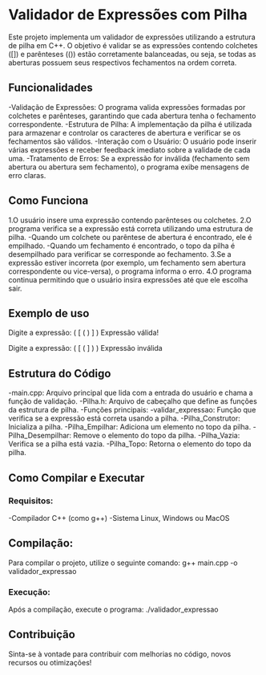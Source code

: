 <h1>Validador de Expressões com Pilha</h1>
Este projeto implementa um validador de expressões utilizando a estrutura de pilha em C++. O objetivo é validar se as expressões contendo colchetes ([]) e parênteses (()) estão corretamente balanceadas, ou seja, se todas as aberturas possuem seus respectivos fechamentos na ordem correta.

<h2>Funcionalidades</h2>
-Validação de Expressões: O programa valida expressões formadas por colchetes e parênteses, garantindo que cada abertura tenha o fechamento correspondente.
-Estrutura de Pilha: A implementação da pilha é utilizada para armazenar e controlar os caracteres de abertura e verificar se os fechamentos são válidos.
-Interação com o Usuário: O usuário pode inserir várias expressões e receber feedback imediato sobre a validade de cada uma.
-Tratamento de Erros: Se a expressão for inválida (fechamento sem abertura ou abertura sem fechamento), o programa exibe mensagens de erro claras.

<h2>Como Funciona</h2>
1.O usuário insere uma expressão contendo parênteses ou colchetes.
2.O programa verifica se a expressão está correta utilizando uma estrutura de pilha.
-Quando um colchete ou parêntese de abertura é encontrado, ele é empilhado.
-Quando um fechamento é encontrado, o topo da pilha é desempilhado para verificar se corresponde ao fechamento.
3.Se a expressão estiver incorreta (por exemplo, um fechamento sem abertura correspondente ou vice-versa), o programa informa o erro.
4.O programa continua permitindo que o usuário insira expressões até que ele escolha sair.

<h2>Exemplo de uso</h2>
Digite a expressão: ( [ ( ) ] )
Expressão válida!

Digite a expressão: ( [ ( ] ) )
Expressão inválida

<h2>Estrutura do Código</h2>
-main.cpp: Arquivo principal que lida com a entrada do usuário e chama a função de validação.
-Pilha.h: Arquivo de cabeçalho que define as funções da estrutura de pilha.
-Funções principais:
-validar_expressao: Função que verifica se a expressão está correta usando a pilha.
-Pilha_Construtor: Inicializa a pilha.
-Pilha_Empilhar: Adiciona um elemento no topo da pilha.
-Pilha_Desempilhar: Remove o elemento do topo da pilha.
-Pilha_Vazia: Verifica se a pilha está vazia.
-Pilha_Topo: Retorna o elemento do topo da pilha.

<h2>Como Compilar e Executar</h2>
<h3>Requisitos:</h3>
-Compilador C++ (como g++)
-Sistema Linux, Windows ou MacOS

<h2>Compilação:</h2>
Para compilar o projeto, utilize o seguinte comando:
g++ main.cpp -o validador_expressao

<h3>Execução:</h3>
Após a compilação, execute o programa:
./validador_expressao

<h2>Contribuição</h2>
Sinta-se à vontade para contribuir com melhorias no código, novos recursos ou otimizações!
